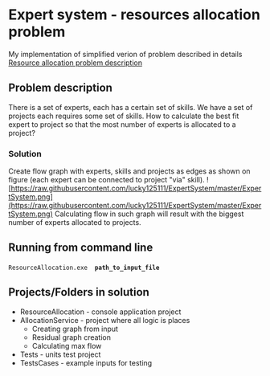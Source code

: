 # Expert system - resources allocation problem

My implementation of simplified verion of problem described in details [Resource allocation problem description](https://www.ncbi.nlm.nih.gov/pmc/articles/PMC6112644/)

## Problem description
There is a set of experts, each has a certain set of skills. We have a set of projects each requires some set of skills. How to calculate the best fit expert to project so that the most number of experts is allocated to a project?

### Solution
Create flow graph with experts, skills and projects as edges as shown on figure (each expert can be connected to project "via" skill).
![https://raw.githubusercontent.com/lucky125111/ExpertSystem/master/ExpertSystem.png](https://raw.githubusercontent.com/lucky125111/ExpertSystem/master/ExpertSystem.png)
Calculating flow in such graph will result with the biggest number of experts allocated to projects.

## Running from command line
`ResourceAllocation.exe  `**`path_to_input_file`**

## Projects/Folders in solution
* ResourceAllocation - console application project
* AllocationService - project where all logic is places 
	* Creating graph from input
	* Residual graph creation
	* Calculating max flow
* Tests - units test project
* TestsCases - example inputs for testing



